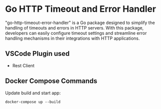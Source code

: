 # Go HTTP Timeout and Error Handler

 "go-http-timeout-error-handler" is a Go package designed to simplify the handling of timeouts and errors in HTTP servers. With this package, developers can easily configure timeout settings and streamline error handling mechanisms in their integrations with HTTP applications.

## VSCode Plugin used

- Rest Client

## Docker Compose Commands

Update build and start app:

```shell
docker-compose up --build
```
